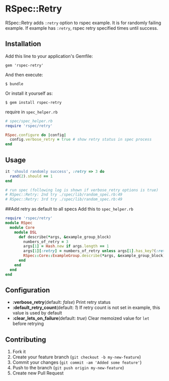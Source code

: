 # RSpec::Retry

RSpec::Retry adds ``:retry`` option to rspec example.
It is for randomly failing example.
If example has ``:retry``, rspec retry specified times until success.

## Installation

Add this line to your application's Gemfile:

    gem 'rspec-retry'

And then execute:

    $ bundle

Or install it yourself as:

    $ gem install rspec-retry

require in ``spec_helper.rb``

```ruby
# spec/spec_helper.rb
require 'rspec/retry'

RSpec.configure do |config|
  config.verbose_retry = true # show retry status in spec process
end
```

## Usage

```ruby
it 'should randomly success', :retry => 3 do
  rand(2).should == 1
end

# run spec (following log is shown if verbose_retry options is true)
# RSpec::Retry: 2nd try ./spec/lib/random_spec.rb:49
# RSpec::Retry: 3rd try ./spec/lib/random_spec.rb:49
```

##Add retry as default to all specs
Add this to ``spec_helper.rb``
```ruby
require 'rspec/retry'
module RSpec
  module Core
    module DSL
      def describe(*args, &example_group_block)
        numbers_of_retry = 3
        args[1] = Hash.new if args.length == 1
        args[1][:retry] = numbers_of_retry unless args[1].has_key?(:retry)
        RSpec::Core::ExampleGroup.describe(*args, &example_group_block).register
      end
    end
  end
end
```

## Configuration

- __:verbose_retry__(default: *false*) Print retry status
- __:default_retry_count__(default: *1*) If retry count is not set in example, this value is used by default
- __:clear_lets_on_failure__(default: *true*) Clear memoized value for ``let`` before retrying

## Contributing

1. Fork it
2. Create your feature branch (`git checkout -b my-new-feature`)
3. Commit your changes (`git commit -am 'Added some feature'`)
4. Push to the branch (`git push origin my-new-feature`)
5. Create new Pull Request
